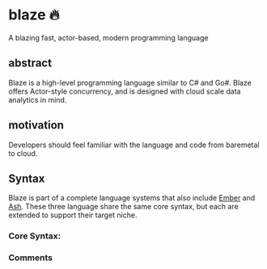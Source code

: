 # blaze 🔥
A blazing fast, actor-based, modern programming language

## abstract

Blaze is a high-level programming language similar to C# and Go#. Blaze offers Actor-style concurrency, and is designed with cloud scale data analytics in mind. 

## motivation

Developers should feel familiar with the language and code from baremetal to cloud.

## Syntax

Blaze is part of a complete language systems that also include [Ember](https://github.com/sckelemen/ember) and [Ash](https://github.com/sckelemen/ash). These three language share the same core syntax, but each are extended to support their target niche.

### Core Syntax:

### Comments

